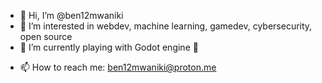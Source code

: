 - 👋 Hi, I’m @ben12mwaniki
- 👀 I’m interested in webdev, machine learning, gamedev, cybersecurity, open source
- 🌱 I’m currently playing with Godot engine 🤗
<!-- 💞️ I’m looking to collaborate on -->
- 📫 How to reach me: ben12mwaniki@proton.me

<!---
ben12mwaniki/ben12mwaniki is a ✨ special ✨ repository because its `README.md` (this file) appears on your GitHub profile.
You can click the Preview link to take a look at your changes.
--->
